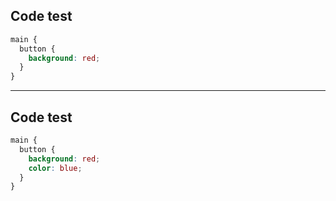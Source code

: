 <!-- .slide: data-auto-animate -->
## Code test

```css []
main {
  button {
    background: red;
  }
}
```

---

<!-- .slide: data-auto-animate -->
## Code test

```css []
main {
  button {
    background: red;
    color: blue;
  }
}
```